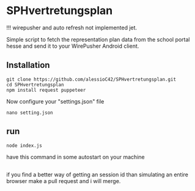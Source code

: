 # SPHvertretungsplan

!!! wirepusher and auto refresh not implemented jet.

Simple script to fetch the representation plan data from the school portal hesse and send it to your WirePusher Android client.

## Installation
```console
git clone https://github.com/alessioC42/SPHvertretungsplan.git
cd SPHvertretungsplan
npm install request puppeteer
```
Now configure your "settings.json" file
```console
nano setting.json
```

## run
```console
node index.js
```
have this command in some autostart on your machine

##
if you find a better way of getting an session id than simulating an entire browser make a pull request and i will merge.
